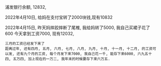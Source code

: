 浦发银行余额, 12832, 

2022年4月10日, 给妈在支付宝转了2000块钱,现有10832

2022年4月15日, 昨天妈摔跤摔断了尾椎, 我给妈转了5000, 我自己买裙子花了600
    今天拿到工资7000, 现有12032, 

    三月的工资已经发下来了
    距离过年, 还有四月, 五月, 六月, 七月, 八月, 九月, 十月, 十一月, 十二月, 的工资可以发, 还有九个月的工资, 每个月发下来7000, 我自己花一千, 能存下来6000, 六九五十四, 五万四, 加上现在的一万二, 我年末的时候要存下来六万五.

    